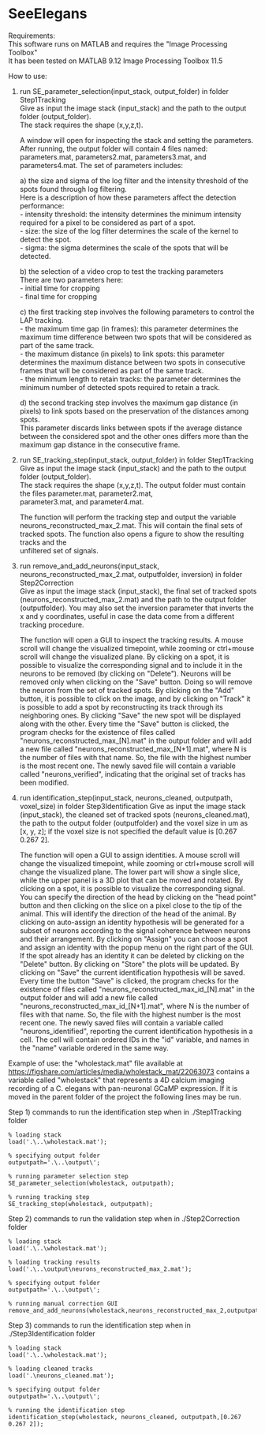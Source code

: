 # SeeElegans  
Requirements:  
This software runs on MATLAB and requires the "Image Processing Toolbox"  
It has been tested on MATLAB 9.12 Image Processing Toolbox 11.5  
  
How to use:  
1) run SE_parameter_selection(input_stack, output_folder) in folder Step1Tracking  
   Give as input the image stack (input_stack) and the path to the output folder (output_folder).  
   The stack requires the shape (x,y,z,t).  
  
   A window will open for inspecting the stack and setting the parameters.  
   After running, the output folder will contain 4 files named: parameters.mat, parameters2.mat, parameters3.mat, and parameters4.mat. The set of parameters includes:  
   
	a) the size and sigma of the log filter and the intensity threshold of the spots found through log filtering.  
		Here is a description of how these parameters affect the detection performance:  
			- intensity threshold: the intensity determines the minimum intensity required for a pixel to be considered as part of a spot.  
   			- size: the size of the log filter determines the scale of the kernel to detect the spot.  
   			- sigma: the sigma determines the scale of the spots that will be detected.
   
	b) the selection of a video crop to test the tracking parameters  
		There are two parameters here:  
			- initial time for cropping  
   			- final time for cropping
   
	c) the first tracking step involves the following parameters to control the LAP tracking.  
			- the maximum time gap (in frames): this parameter determines the maximum time difference between two spots that will be considered as part of the same track.  
   			- the maximum distance (in pixels) to link spots:  this parameter determines the maximum distance between two spots in consecutive frames that will be considered as part of the same track.  
   			- the minimum length to retain tracks: the parameter determines the minimum number of detected spots required to retain a track.
   
	d) the second tracking step involves the maximum gap distance (in pixels) to link spots based on the preservation of the distances among spots.  
			This parameter discards links between spots if the average distance between the considered spot and the other ones differs more than the 
                        maximum gap distance in the consecutive frame.  

3) run SE_tracking_step(input_stack, output_folder) in folder Step1Tracking  
   Give as input the image stack (input_stack) and the path to the output folder (output_folder).  
   The stack requires the shape (x,y,z,t). The output folder must contain the files parameter.mat, parameter2.mat,  
   parameter3.mat, and parameter4.mat.  
     
   The function will perform the tracking step and output the variable  
   neurons_reconstructed_max_2.mat. This will contain the final sets of tracked spots. The function also opens a figure to show the resulting tracks and the 	 
   unfiltered set of signals.  
  
4) run remove_and_add_neurons(input_stack, neurons_reconstructed_max_2.mat, outputfolder, inversion)  in folder Step2Correction  
   Give as input the image stack (input_stack), the final set of tracked spots (neurons_reconstructed_max_2.mat) and the path to the output folder (outputfolder). 
   You may also set the inversion parameter that inverts the x and y coordinates, useful in case the data come from a different tracking procedure.  
   
   The function will open a GUI to inspect the tracking results. A mouse scroll will change the visualized timepoint, 
   while zooming or ctrl+mouse scroll will change the visualized plane. By clicking on a spot, it is possible to visualize the 
   corresponding signal and to include it in the neurons to be removed (by clicking on "Delete"). Neurons will be removed only when
   clicking on the "Save" button. Doing so will remove the neuron from the set of tracked spots. By clicking on the "Add" button, it is
   possible to click on the image, and by clicking on "Track" it is possible to add a spot by reconstructing its track through its
   neighboring ones. By clicking "Save" the new spot will be displayed along with the other.
   Every time the "Save" button is clicked, the program checks for the existence of files called 
   "neurons_reconstructed_max_[N].mat" in the output folder and will add a new file called "neurons_reconstructed_max_[N+1].mat",
   where N is the number of files with that name. So, the file with the highest number is the most recent one. The newly saved
   file will contain a variable called "neurons_verified", indicating that the original set of tracks has been modified. 
 
5) run identification_step(input_stack, neurons_cleaned, outputpath, voxel_size) in folder Step3Identification
   Give as input the image stack (input_stack), the cleaned set of tracked spots (neurons_cleaned.mat), the path to the output 
   folder (outputfolder) and the voxel size in um as [x, y, z]; if the voxel size is not specified the default value is 
   [0.267 0.267 2].
   
   The function will open a GUI to assign identities. A mouse scroll will change the visualized timepoint, while zooming or ctrl+mouse
   scroll will change the visualized plane. The lower part will show a single slice, while the upper panel is a 3D plot that can be moved
   and rotated. By clicking on a spot, it is possible to visualize the corresponding signal. You can specify the direction of the head
   by clicking on the "head point" button and then clicking on the slice on a pixel close to the tip of the animal. This will identify the
   direction of the head of the animal. By clicking on auto-assign an identity hypothesis will be generated for a subset of neurons
   according to the signal coherence between neurons and their arrangement. By clicking on "Assign" you can choose a spot and assign
   an identity with the popup menu on the right part of the GUI. If the spot already has an identity it can be deleted by clicking on
   the "Delete" button. By clicking on "Store" the plots will be updated. By clicking on "Save" the current identification hypothesis
   will be saved. Every time the button "Save" is clicked, the program checks for the existence of files called 
   "neurons_reconstructed_max_id_[N].mat" in the output folder and will add a new file called "neurons_reconstructed_max_id_[N+1].mat",
   where N is the number of files with that name. So, the file with the highest number is the most recent one. The newly saved
   files will contain a variable called "neurons_identified", reporting the current identification hypothesis in a cell. The cell will
   contain ordered IDs in the "id" variable, and names in the "name" variable ordered in the same way.
   



Example of use: the "wholestack.mat" file available at https://figshare.com/articles/media/wholestack_mat/22063073 contains a variable
called "wholestack" that represents a 4D calcium imaging recording of a C. elegans with pan-neuronal GCaMP expression. If it is 
moved in the parent folder of the project the following lines may be run.

Step 1) commands to run the identification step when in ./Step1Tracking folder

	% loading stack
	load('.\..\wholestack.mat');

	% specifying output folder
	outputpath='.\..\output\';

	% running parameter selection step
	SE_parameter_selection(wholestack, outputpath);

	% running tracking step
	SE_tracking_step(wholestack, outputpath);


Step 2) commands to run the validation step when in ./Step2Correction folder

	% loading stack
	load('.\..\wholestack.mat');

	% loading tracking results
	load('.\..\output\neurons_reconstructed_max_2.mat');

	% specifying output folder
	outputpath='.\..\output\';

	% running manual correction GUI
	remove_and_add_neurons(wholestack,neurons_reconstructed_max_2,outputpath);



Step 3) commands to run the identification step when in ./Step3Identification folder

	% loading stack
	load('.\..\wholestack.mat');

	% loading cleaned tracks
	load('.\neurons_cleaned.mat');

	% specifying output folder
	outputpath='.\..\output\';

	% running the identification step
	identification_step(wholestack, neurons_cleaned, outputpath,[0.267 0.267 2]);


